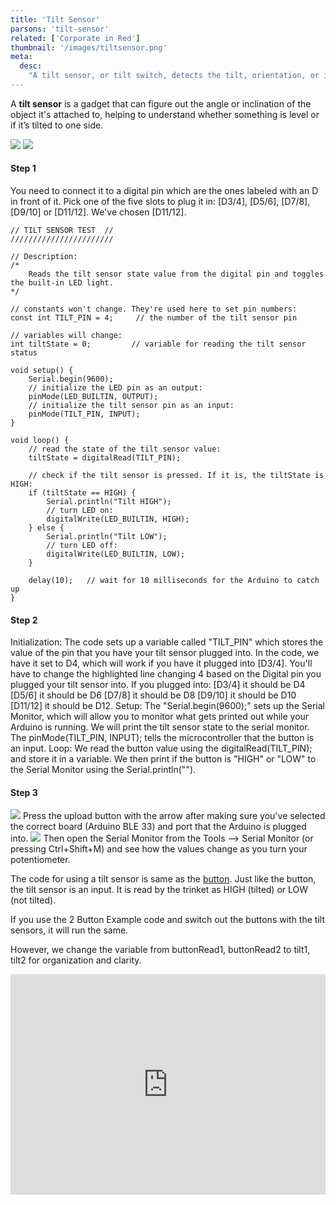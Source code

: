 ```yaml
---
title: 'Tilt Sensor'
parsons: 'tilt-sensor'
related: ['Corporate in Red']
thumbnail: '/images/tiltsensor.png'
meta:
  desc:
    "A tilt sensor, or tilt switch, detects the tilt, orientation, or inclination of movement. It is also sensitive to the direction of the movement."
---
```


A **tilt sensor** is a gadget that can figure out the angle or inclination of the object it's attached to, helping to understand whether something is level or if it’s tilted to one side. 


<collapsible title="Arduino set up">

<step>

<img src="/images/digitalpintilt.png">
<img src="/images/digitalpintilt2.png">

#### Step 1

You need to connect it to a digital pin which are the ones labeled with an D in front of it. Pick one of the five slots to plug it in: [D3/4], [D5/6], [D7/8], [D9/10] or [D11/12]. We've chosen [D11/12]. 
</step>

<step>


```/////////////////////// 
// TILT SENSOR TEST  //
///////////////////////

// Description: 
/*
    Reads the tilt sensor state value from the digital pin and toggles the built-in LED light.
*/

// constants won't change. They're used here to set pin numbers:
const int TILT_PIN = 4;     // the number of the tilt sensor pin

// variables will change:
int tiltState = 0;         // variable for reading the tilt sensor status

void setup() {
    Serial.begin(9600); 
    // initialize the LED pin as an output:
    pinMode(LED_BUILTIN, OUTPUT);
    // initialize the tilt sensor pin as an input:
    pinMode(TILT_PIN, INPUT);
}

void loop() {
    // read the state of the tilt sensor value:
    tiltState = digitalRead(TILT_PIN);

    // check if the tilt sensor is pressed. If it is, the tiltState is HIGH:
    if (tiltState == HIGH) {
        Serial.println("Tilt HIGH"); 
        // turn LED on:
        digitalWrite(LED_BUILTIN, HIGH);
    } else {
        Serial.println("Tilt LOW"); 
        // turn LED off:
        digitalWrite(LED_BUILTIN, LOW);
    }
    
    delay(10);   // wait for 10 milliseconds for the Arduino to catch up
}
```
#### Step 2

Initialization: The code sets up a variable called "TILT_PIN" which stores the value of the pin that you have your tilt sensor plugged into. In the code, we have it set to D4, which will work if you have it plugged into [D3/4]. 
You'll have to change the highlighted line changing 4 based on the Digital pin you plugged your tilt sensor into. If you plugged into: 
[D3/4] it should be D4 
[D5/6] it should be D6
[D7/8] it should be D8
[D9/10] it should be D10
[D11/12] it should be D12.
Setup: The "Serial.begin(9600);" sets up the Serial Monitor, which will allow you to monitor what gets printed out while your Arduino is running. We will print the tilt sensor state to the serial monitor. The pinMode(TILT_PIN, INPUT); tells the microcontroller that the button is an input. 
Loop: We read the button value using the digitalRead(TILT_PIN); and store it in a variable. We then print if the button is "HIGH" or "LOW" to the Serial Monitor using the Serial.println(""). 
 
</step>
<step>

#### Step 3

<img src="/images/uploadbutton.png">
Press the upload button with the arrow after making sure you've selected the correct board (Arduino BLE 33) and port that the Arduino is plugged into.  

<img src="/images/serialmonitor.png">
Then open the Serial Monitor from the Tools --> Serial Monitor (or pressing Ctrl+Shift+M) and see how the values change as you turn your potentiometer.
</step>
</collapsible>


<collapsible title="Trinket Assembly">

The code for using a tilt sensor is same as the [button](/_site/foundations/button/index.html). Just like the button, the tilt sensor is an input. It is read by the trinket as HIGH (tilted) or LOW (not tilted).

If you use the 2 Button Example code and switch out the buttons with the tilt sensors, it will run the same. 

However, we change the variable from buttonRead1, buttonRead2 to tilt1, tilt2 for organization and clarity.

<div style="position:relative;height:0;padding-bottom:70%;overflow:hidden;"><iframe style="position:absolute;top:0;left:0;width:100%;height:100%;" src="https://maker.makecode.com/#pub:_9abdHwYLUWdM" frameborder="0" sandbox="allow-popups allow-forms allow-scripts allow-same-origin"></iframe></div>

</collapsible>
